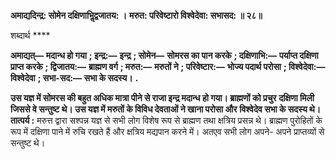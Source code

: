 **अमाद्यदिन्द्र: सोमेन दक्षिणाभिॢद्वजातय: ।** **मरुत: परिवेष्टारो विश्वेदेवा: सभासद: ॥ २८॥** 

शब्दार्थ **** 

**अमाद्यत्—** **मदान्ध हो गया** **; इन्द्र:—** **इन्द्र** **; सोमेन—** **सोमरस का पान करके** **; दक्षिणाभि:—** **पर्याप्त दक्षिणा प्राप्त करके** **; द्विजातय:—** **ब्राह्मण वर्ग** **; मरुत:—** **मरुतों ने** **; परिवेष्टार:—** **भोज्य पदार्थ परोसा** **; विश्वेदेवा:—** **विश्वेदेवा** **; सभा-सद:—** **सभा के सदस्य।** **.** 

**उस यज्ञ में सोमरस की बहुत अधिक मात्रा पीने से राजा इन्द्र मदान्ध हो गया। ब्राह्मणों को प्रचुर** **दक्षिणा मिली जिससे वे सन्तुष्ट थे। उस यज्ञ में मरुतों के विविध देवताओं ने खाना परोसा और** **विश्वेदेव सभा के सदस्य थे।** **तात्पर्य :** मरुत्त द्वारा सश्पन्न यज्ञ से सभी लोग विशेष रूप से ब्राह्मण तथा क्षत्रिय प्रसन्न थे। ब्राह्मण पुरोहितों के रूप में दक्षिणा पाने में रुचि रखते हैं और क्षत्रिय मद्यपान करने में। अतएव सभी लोग अपने- अपने प्राप्तव्यों से सन्तुष्ट थे।  